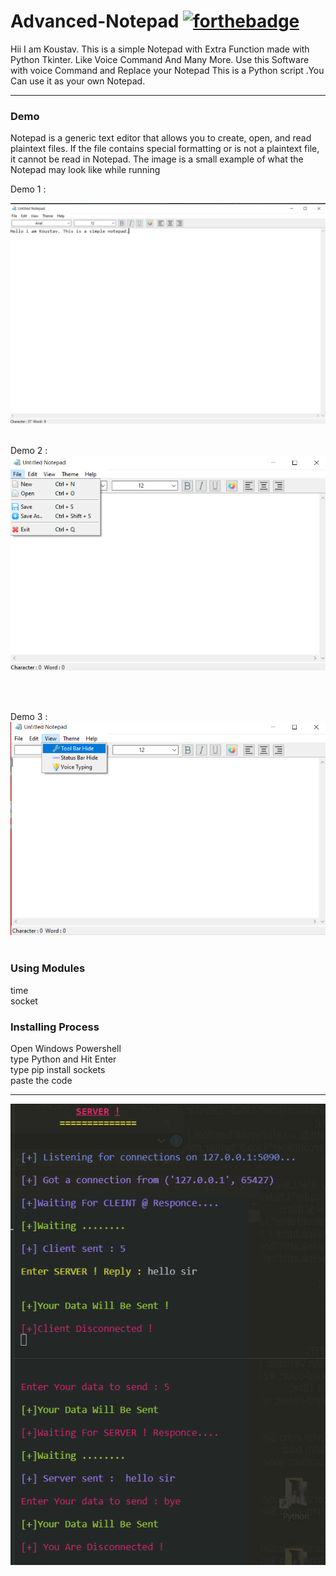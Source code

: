  

# Advanced-Notepad  [![forthebadge](https://forthebadge.com/images/badges/made-with-python.svg)](https://forthebadge.com)
  
Hii I am Koustav. 
This is a simple Notepad with Extra Function made with Python Tkinter. Like Voice Command And Many More. Use this Software with voice Command and Replace your Notepad
This is a Python script .You Can use it as your own Notepad.

---
### Demo

Notepad is a generic text editor  that allows you to create, open, and read plaintext files. If the file contains special formatting or is not a plaintext file, it cannot be read in Notepad. The image is a small example of what the Notepad may look like while running

Demo 1 :

<img src="https://github.com/Koustav-Dey/Advanced-Notepad/blob/main/img_1.png?raw=true" />    
</a>&nbsp;&nbsp;

<br>

Demo 2 :
<img src="https://github.com/Koustav-Dey/Advanced-Notepad/blob/main/img_2.png?raw=true" />    
</a>&nbsp;&nbsp;

<br>

Demo 3 :
<img src="https://github.com/Koustav-Dey/Advanced-Notepad/blob/main/img_3.png?raw=true" />    
</a>&nbsp;&nbsp;



### Using Modules

<p>
  time<br>socket
</p>

### Installing Process

<p>
  Open Windows Powershell<br>type Python and Hit Enter<br>type pip install sockets<br>paste the code
</p>
<hr>
<a>
    <img src="https://github.com/Koustav-Dey/Client-Sever-Interaction/blob/main/Img/Client-Server-%20Interaction.png?raw=true" />    
</a>&nbsp;&nbsp;
